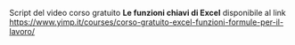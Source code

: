 Script del video corso gratuito <b>Le funzioni chiavi di Excel</b> disponibile al link https://www.yimp.it/courses/corso-gratuito-excel-funzioni-formule-per-il-lavoro/
